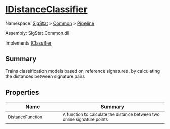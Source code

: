 # [IDistanceClassifier](./IDistanceClassifier.md)

Namespace: [SigStat]() > [Common](./../README.md) > [Pipeline](./README.md)

Assembly: SigStat.Common.dll

Implements [IClassifier](./IClassifier.md)

## Summary
Trains classification models based on reference signatures, by calculating the distances between signature pairs

## Properties

| Name<a href="#"><img width=160></a> | Summary<a href="#"><img width=475></a> | 
| --- | --- | 
| <sub>DistanceFunction</sub>| <sub>A function to calculate the distance between two online signature points</sub>| <br>


